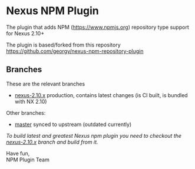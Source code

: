 # Nexus NPM Plugin

The plugin that adds NPM (https://www.npmjs.org) repository type support for Nexus 2.10+

The plugin is based/forked from this repository
https://github.com/georgy/nexus-npm-repository-plugin

## Branches

These are the relevant branches

* [nexus-2.10.x](https://github.com/sonatype/nexus-npm-repository-plugin/tree/nexus-2.10.x) production, contains latest changes (is CI built, is bundled with NX 2.10) 

Other branches:

* [master](https://github.com/sonatype/nexus-npm-repository-plugin/tree/master) synced to upstream (outdated currently)

*To build latest and greatest Nexus npm plugin you need to checkout the [nexus-2.10.x](https://github.com/sonatype/nexus-npm-repository-plugin/tree/nexus-2.10.x) branch and build from it.*

Have fun,  
NPM Plugin Team
